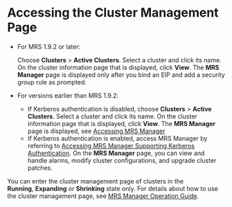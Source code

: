 # Accessing the Cluster Management Page<a name="EN-US_TOPIC_0125376016"></a>

-   For MRS 1.9.2 or later:

    Choose  **Clusters**  \>  **Active Clusters**. Select a cluster and click its name. On the cluster information page that is displayed, click  **View**. The  **MRS Manager**  page is displayed only after you bind an EIP and add a security group rule as prompted.

-   For versions earlier than MRS 1.9.2:
    -   If Kerberos authentication is disabled, choose  **Clusters**  \>  **Active Clusters**. Select a cluster and click its name. On the cluster information page that is displayed, click  **View**. The  **MRS Manager**  page is displayed, see  [Accessing MRS Manager](accessing-mrs-manager.md)
    -   If Kerberos authentication is enabled, access MRS Manager by referring to  [Accessing MRS Manager Supporting Kerberos Authentication](accessing-mrs-manager-supporting-kerberos-authentication.md). On the  **MRS Manager**  page, you can view and handle alarms, modify cluster configurations, and upgrade cluster patches.


You can enter the cluster management page of clusters in the  **Running**, **Expanding** or **Shrinking** state only. For details about how to use the cluster management page, see [MRS Manager Operation Guide](mrs_manager_operation_guide).

